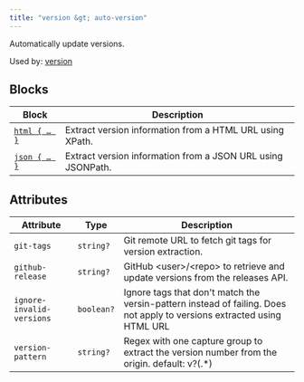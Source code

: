 ```yaml
---
title: "version &gt; auto-version"
---
```


Automatically update versions.

Used by: [version](../version#blocks)


## Blocks

| Block  | Description |
|--------|-------------|
| [`html { … }`](../html) | Extract version information from a HTML URL using XPath. |
| [`json { … }`](../json) | Extract version information from a JSON URL using JSONPath. |

## Attributes

| Attribute | Type | Description |
|-----------|------|-------------|
| `git-tags` | `string?` | Git remote URL to fetch git tags for version extraction. |
| `github-release` | `string?` | GitHub &lt;user&gt;/&lt;repo&gt; to retrieve and update versions from the releases API. |
| `ignore-invalid-versions` | `boolean?` | Ignore tags that don&#39;t match the versin-pattern instead of failing. Does not apply to versions extracted using HTML URL |
| `version-pattern` | `string?` | Regex with one capture group to extract the version number from the origin. default: v?(.*) |
